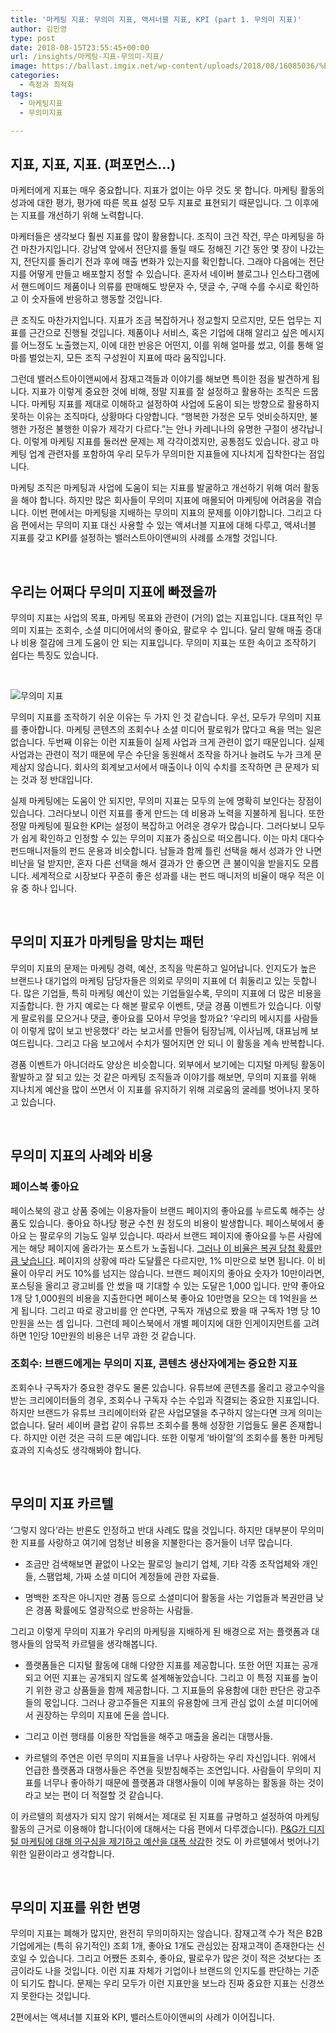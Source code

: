 ```yaml
---
title: '마케팅 지표: 무의미 지표, 액셔너블 지표, KPI (part 1. 무의미 지표)'
author: 김민영
type: post
date: 2018-08-15T23:55:45+00:00
url: /insights/마케팅-지표-무의미-지표/
image: https://ballast.imgix.net/wp-content/uploads/2018/08/16085036/%EB%AC%B4%EC%9D%98%EB%AF%B8-%EC%A7%80%ED%91%9C.jpg
categories:
  - 측정과 최적화
tags:
  - 마케팅지표
  - 무의미지표

---
```


## 지표, 지표, 지표. (퍼포먼스&#8230;)

마케터에게 지표는 매우 중요합니다. 지표가 없이는 아무 것도 못 합니다. 마케팅 활동의 성과에 대한 평가, 평가에 따른 목표 설정 모두 지표로 표현되기 때문입니다. 그 이후에는 지표를 개선하기 위해 노력합니다.

마케터들은 생각보다 훨씬 지표를 많이 활용합니다. 조직이 크건 작건, 무슨 마케팅을 하건 마찬가지입니다. 강남역 앞에서 전단지를 돌릴 때도 정해진 기간 동안 몇 장이 나갔는지, 전단지를 돌리기 전과 후에 매출 변화가 있는지를 확인합니다. 그래야 다음에는 전단지를 어떻게 만들고 배포할지 정할 수 있습니다. 혼자서 네이버 블로그나 인스타그램에서 핸드메이드 제품이나 의류를 판매해도 방문자 수, 댓글 수, 구매 수를 수시로 확인하고 이 숫자들에 반응하고 행동할 것입니다.

큰 조직도 마찬가지입니다. 지표가 조금 복잡하거나 정교할지 모르지만, 모든 업무는 지표를 근간으로 진행될 것입니다. 제품이나 서비스, 혹은 기업에 대해 알리고 싶은 메시지를 어느정도 노출했는지, 이에 대한 반응은 어떤지, 이를 위해 얼마를 썼고, 이를 통해 얼마를 벌었는지, 모든 조직 구성원이 지표에 따라 움직입니다.

그런데 밸러스트아이앤씨에서 잠재고객들과 이야기를 해보면 특이한 점을 발견하게 됩니다. 지표가 이렇게 중요한 것에 비해, 정말 지표를 잘 설정하고 활용하는 조직은 드뭅니다. 마케팅 지표를 제대로 이해하고 설정하여 사업에 도움이 되는 방향으로 활용하지 못하는 이유는 조직마다, 상황마다 다양합니다. “행복한 가정은 모두 엇비슷하지만, 불행한 가정은 불행한 이유가 제각기 다르다.”는 안나 카레니나의 유명한 구절이 생각납니다. 이렇게 마케팅 지표를 둘러싼 문제는 제 각각이겠지만, 공통점도 있습니다. 광고 마케팅 업계 관련자를 포함하여 우리 모두가 무의미한 지표들에 지나치게 집착한다는 점입니다.

마케팅 조직은 마케팅과 사업에 도움이 되는 지표를 발굴하고 개선하기 위해 여러 활동을 해야 합니다. 하지만 많은 회사들이 무의미 지표에 매몰되어 마케팅에 어려움을 겪습니다. 이번 편에서는 마케팅을 지배하는 무의미 지표의 문제를 이야기합니다. 그리고 다음 편에서는 무의미 지표 대신 사용할 수 있는 액셔너블 지표에 대해 다루고, 액셔너블 지표를 갖고 KPI를 설정하는 밸러스트아이앤씨의 사례를 소개할 것입니다.

&nbsp;

## 우리는 어쩌다 무의미 지표에 빠졌을까

무의미 지표는 사업의 목표, 마케팅 목표와 관련이 (거의) 없는 지표입니다. 대표적인 무의미 지표는 조회수, 소셜 미디어에서의 좋아요, 팔로우 수 입니다. 달리 말해 매출 증대나 비용 절감에 크게 도움이 안 되는 지표입니다. 무의미 지표는 또한 속이고 조작하기 쉽다는 특징도 있습니다.

&nbsp;

<img class="alignnone wp-image-54694 responsive" src="https://s3-ap-northeast-2.amazonaws.com/ballast-website-images/wp-content/uploads/2018/08/16085036/%EB%AC%B4%EC%9D%98%EB%AF%B8-%EC%A7%80%ED%91%9C.jpg" alt="무의미 지표">
&nbsp;

무의미 지표를 조작하기 쉬운 이유는 두 가지 인 것 같습니다. 우선, 모두가 무의미 지표를 좋아합니다. 마케팅 콘텐츠의 조회수나 소셜 미디어 팔로워가 많다고 욕을 먹는 일은 없습니다. 두번째 이유는 이런 지표들이 실제 사업과 크게 관련이 없기 때문입니다. 실제 사업과는 관련이 적기 때문에 무슨 수단을 동원해서 조작을 하거나 늘려도 누가 크게 문제삼지 않습니다. 회사의 회계보고서에서 매출이나 이익 수치를 조작하면 큰 문제가 되는 것과 정 반대입니다.

실제 마케팅에는 도움이 안 되지만, 무의미 지표는 모두의 눈에 명확히 보인다는 장점이 있습니다. 그러다보니 이런 지표를 좋게 만드는 데 비용과 노력을 지불하게 됩니다. 또한 정말 마케팅에 필요한 KPI는 설정이 복잡하고 어려운 경우가 많습니다. 그러다보니 모두가 쉽게 확인하고 인정할 수 있는 무의미 지표가 중심으로 떠오릅니다. 이는 마치 대다수 펀드매니저들의 펀드 운용과 비슷합니다. 남들과 함께 틀린 선택을 해서 성과가 안 나면 비난을 덜 받지만, 혼자 다른 선택을 해서 결과가 안 좋으면 큰 불이익을 받을지도 모릅니다. 세계적으로 시장보다 꾸준히 좋은 성과를 내는 펀드 매니저의 비율이 매우 적은 이유 중 하나 입니다.

&nbsp;

## 무의미 지표가 마케팅을 망치는 패턴

무의미 지표의 문제는 마케팅 경력, 예산, 조직을 막론하고 일어납니다. 인지도가 높은 브랜드나 대기업의 마케팅 담당자들은 의외로 무의미 지표에 더 휘둘리고 있는 듯합니다. 많은 기업들, 특히 마케팅 예산이 있는 기업들일수록, 무의미 지표에 더 많은 비용을 지출합니다. 한 가지 예로는 다 해본 팔로우 이벤트, 댓글 경품 이벤트가 있습니다. 이렇게 팔로워를 모으거나 댓글, 좋아요를 모아서 무엇을 할까요? ‘우리의 메시지를 사람들이 이렇게 많이 보고 반응했다’ 라는 보고서를 만들어 팀장님께, 이사님께, 대표님께 보여드립니다. 그리고 다음 보고에서 수치가 떨어지면 안 되니 이 활동을 계속 반복합니다.

경품 이벤트가 아니더라도 양상은 비슷합니다. 외부에서 보기에는 디지털 마케팅 활동이 활발하고 잘 되고 있는 것 같은 마케팅 조직들과 이야기를 해보면, 무의미 지표를 위해 지나치게 예산을 많이 쓰면서 이 지표를 유지하기 위해 괴로움의 굴레를 벗어나지 못하고 있습니다.

&nbsp;

## 무의미 지표의 사례와 비용

### 페이스북 좋아요

페이스북의 광고 상품 중에는 이용자들이 브랜드 페이지의 좋아요를 누르도록 해주는 상품도 있습니다. 좋아요 하나당 평균 수천 원 정도의 비용이 발생합니다. 페이스북에서 좋아요 는 팔로우의 기능도 일부 있습니다. 따라서 브랜드 페이지에 좋아요를 누른 사람에게는 해당 페이지에 올라가는 포스트가 노출됩니다. [그러나 이 비율은 복권 당첨 확률만큼 낮습니다][1]. 페이지의 상황에 따라 도달률은 다르지만, 1% 미만으로 보면 됩니다. 이 비율이 아무리 커도 10%를 넘지는 않습니다. 브랜드 페이지의 좋아요 숫자가 10만이라면, 포스팅을 올리고 광고비를 안 썼을 때 기대할 수 있는 도달은 1,000 입니다. 만약 좋아요 1개 당 1,000원의 비용을 지출한다면 페이스북 좋아요 10만명을 모으는 데 1억원을 쓰게 됩니다. 그리고 따로 광고비를 안 쓴다면, 구독자 개념으로 봤을 때 구독자 1명 당 10만원을 쓰는 셈 입니다. 그런데 페이스북에서 개별 페이지에 대한 인게이지먼트를 고려하면 1인당 10만원의 비용은 너무 과한 것 같습니다.

### 조회수: 브랜드에게는 무의미 지표, 콘텐츠 생산자에게는 중요한 지표

조회수나 구독자가 중요한 경우도 물론 있습니다. 유튜브에 콘텐츠를 올리고 광고수익을 받는 크리에이터들의 경우, 조회수나 구독자 수는 수입과 직결되는 중요한 지표입니다. 하지만 브랜드가 유튜브 크리에이터와 같은 사업모델을 추구하지 않는다면 크게 의미는 없습니다. 달러 셰이버 클럽 같이 유튜브 조회수를 통해 성장한 기업들도 물론 존재합니다. 하지만 이런 것은 극히 드문 예입니다. 또한 이렇게 ‘바이럴’의 조회수를 통한 마케팅 효과의 지속성도 생각해봐야 합니다.

&nbsp;

## 무의미 지표 카르텔

‘그렇지 않다’라는 반론도 인정하고 반대 사례도 많을 것입니다. 하지만 대부분이 무의미한 지표를 사랑하고 여기에 엄청난 비용을 지불한다는 증거들이 너무 많습니다.

  * 조금만 검색해보면 끝없이 나오는 팔로잉 늘리기 업체, 기타 각종 조작업체와 개인들, 스팸업체, 가짜 소셜 미디어 계정들에 관한 자료들.
  &nbsp;

  * 명백한 조작은 아니지만 경품 등으로 소셜미디어 활동을 사는 기업들과 복권만큼 낮은 경품 확률에도 열광적으로 반응하는 사람들.

그리고 이렇게 무의미 지표가 우리의 마케팅을 지배하게 된 배경으로 저는 플랫폼과 대행사들의 암묵적 카르텔을 생각해봅니다.

  * 플랫폼들은 디지털 활동에 대해 다양한 지표를 제공합니다. 또한 어떤 지표는 공개되고 어떤 지표는 공개되지 않도록 설계해놓았습니다. 그리고 이 특정 지표를 높이기 위한 광고 상품들을 함께 제공합니다. 그 지표들의 유용함에 대한 판단은 광고주들의 몫입니다. 그러나 광고주들은 지표의 유용함에 크게 관심 없이 소셜 미디어에서 권장하는 무의미 지표에 돈을 씁니다.
  &nbsp;

  * 그리고 이런 행태를 이용한 작업들을 해주고 매출을 올리는 대행사들.
  &nbsp;

  * 카르텔의 주연은 이런 무의미 지표들을 너무나 사랑하는 우리 자신입니다. 위에서 언급한 플랫폼과 대행사들은 주연을 뒷받침해주는 조연입니다. 사람들이 무의미 지표를 너무나 좋아하기 때문에 플랫폼과 대행사들이 이에 부응하는 활동을 하는 것이라고 보는 편이 더 적절할 것 같습니다. 

이 카르텔의 희생자가 되지 않기 위해서는 제대로 된 지표를 규명하고 설정하여 마케팅 활동의 근거로 이용해야 합니다(이에 대해서는 다음 편에서 다루겠습니다). [P&G가 디지털 마케팅에 대해 의구심을 제기하고 예산을 대폭 삭감][2]한 것도 이 카르텔에서 벗어나기 위한 일환이라고 생각합니다.

&nbsp;

## 무의미 지표를 위한 변명

무의미 지표는 폐해가 많지만, 완전히 무의미하지는 않습니다. 잠재고객 수가 적은 B2B 기업에게는 (특히 유기적인) 조회 1개, 좋아요 1개도 관심있는 잠재고객이 존재한다는 신호일 수 있습니다. 그리고 어쨌든 조회수, 좋아요, 팔로우가 많은 것이 적은 것보다는 조금이라도 나을 것입니다. 이런 지표 자체가 기업이나 브랜드의 인지도를 판단하는 기준이 되기도 합니다. 문제는 우리 모두가 이런 지표만을 보느라 진짜 중요한 지표는 신경쓰지 못한다는 것입니다.

2편에서는 액셔너블 지표와 KPI, 밸러스트아이앤씨의 사례가 이어집니다.

 [1]: /insights/%ed%8e%98%ec%9d%b4%ec%8a%a4%eb%b6%81-%eb%89%b4%ec%8a%a4%ed%94%bc%eb%93%9c-%ec%97%85%eb%8d%b0%ec%9d%b4%ed%8a%b8-%eb%b8%8c%eb%9e%9c%eb%93%9c-%eb%a7%88%ec%bc%80%ed%8c%85/
 [2]: /insights/%eb%94%94%ec%a7%80%ed%84%b8-%eb%a7%88%ec%bc%80%ed%8c%85-%eb%b8%8c%eb%9e%9c%eb%93%9c-%ea%b4%80%eb%a0%a8%ec%84%b1/